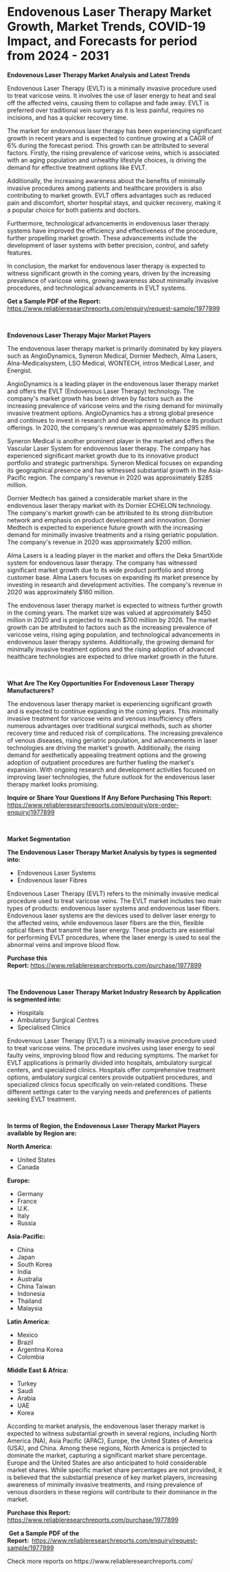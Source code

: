 <p><h1>Endovenous Laser Therapy Market Growth, Market Trends, COVID-19 Impact, and Forecasts for period from 2024 - 2031</h1></p><p><strong>Endovenous Laser Therapy Market Analysis and Latest Trends</strong></p>
<p><p>Endovenous Laser Therapy (EVLT) is a minimally invasive procedure used to treat varicose veins. It involves the use of laser energy to heat and seal off the affected veins, causing them to collapse and fade away. EVLT is preferred over traditional vein surgery as it is less painful, requires no incisions, and has a quicker recovery time.</p><p>The market for endovenous laser therapy has been experiencing significant growth in recent years and is expected to continue growing at a CAGR of 6% during the forecast period. This growth can be attributed to several factors. Firstly, the rising prevalence of varicose veins, which is associated with an aging population and unhealthy lifestyle choices, is driving the demand for effective treatment options like EVLT.</p><p>Additionally, the increasing awareness about the benefits of minimally invasive procedures among patients and healthcare providers is also contributing to market growth. EVLT offers advantages such as reduced pain and discomfort, shorter hospital stays, and quicker recovery, making it a popular choice for both patients and doctors.</p><p>Furthermore, technological advancements in endovenous laser therapy systems have improved the efficiency and effectiveness of the procedure, further propelling market growth. These advancements include the development of laser systems with better precision, control, and safety features.</p><p>In conclusion, the market for endovenous laser therapy is expected to witness significant growth in the coming years, driven by the increasing prevalence of varicose veins, growing awareness about minimally invasive procedures, and technological advancements in EVLT systems.</p></p>
<p><strong>Get a Sample PDF of the Report:&nbsp;</strong> <a href="https://www.reliableresearchreports.com/enquiry/request-sample/1977899">https://www.reliableresearchreports.com/enquiry/request-sample/1977899</a></p>
<p>&nbsp;</p>
<p><strong>Endovenous Laser Therapy Major Market Players</strong></p>
<p><p>The endovenous laser therapy market is primarily dominated by key players such as AngioDynamics, Syneron Medical, Dornier Medtech, Alma Lasers, Alna-Medicalsystem, LSO Medical, WONTECH, intros Medical Laser, and Energist.</p><p>AngioDynamics is a leading player in the endovenous laser therapy market and offers the EVLT (Endovenous Laser Therapy) technology. The company's market growth has been driven by factors such as the increasing prevalence of varicose veins and the rising demand for minimally invasive treatment options. AngioDynamics has a strong global presence and continues to invest in research and development to enhance its product offerings. In 2020, the company's revenue was approximately $295 million.</p><p>Syneron Medical is another prominent player in the market and offers the Vascular Laser System for endovenous laser therapy. The company has experienced significant market growth due to its innovative product portfolio and strategic partnerships. Syneron Medical focuses on expanding its geographical presence and has witnessed substantial growth in the Asia-Pacific region. The company's revenue in 2020 was approximately $285 million.</p><p>Dornier Medtech has gained a considerable market share in the endovenous laser therapy market with its Dornier ECHELON technology. The company's market growth can be attributed to its strong distribution network and emphasis on product development and innovation. Dornier Medtech is expected to experience future growth with the increasing demand for minimally invasive treatments and a rising geriatric population. The company's revenue in 2020 was approximately $200 million.</p><p>Alma Lasers is a leading player in the market and offers the Deka SmartXide system for endovenous laser therapy. The company has witnessed significant market growth due to its wide product portfolio and strong customer base. Alma Lasers focuses on expanding its market presence by investing in research and development activities. The company's revenue in 2020 was approximately $160 million.</p><p>The endovenous laser therapy market is expected to witness further growth in the coming years. The market size was valued at approximately $450 million in 2020 and is projected to reach $700 million by 2026. The market growth can be attributed to factors such as the increasing prevalence of varicose veins, rising aging population, and technological advancements in endovenous laser therapy systems. Additionally, the growing demand for minimally invasive treatment options and the rising adoption of advanced healthcare technologies are expected to drive market growth in the future.</p></p>
<p>&nbsp;</p>
<p><strong>What Are The Key Opportunities For Endovenous Laser Therapy Manufacturers?</strong></p>
<p><p>The endovenous laser therapy market is experiencing significant growth and is expected to continue expanding in the coming years. This minimally invasive treatment for varicose veins and venous insufficiency offers numerous advantages over traditional surgical methods, such as shorter recovery time and reduced risk of complications. The increasing prevalence of venous diseases, rising geriatric population, and advancements in laser technologies are driving the market's growth. Additionally, the rising demand for aesthetically appealing treatment options and the growing adoption of outpatient procedures are further fueling the market's expansion. With ongoing research and development activities focused on improving laser technologies, the future outlook for the endovenous laser therapy market looks promising.</p></p>
<p><strong>Inquire or Share Your Questions If Any Before Purchasing This Report:</strong> <a href="https://www.reliableresearchreports.com/enquiry/pre-order-enquiry/1977899">https://www.reliableresearchreports.com/enquiry/pre-order-enquiry/1977899</a></p>
<p>&nbsp;</p>
<p><strong>Market Segmentation</strong></p>
<p><strong>The Endovenous Laser Therapy Market Analysis by types is segmented into:</strong></p>
<p><ul><li>Endovenous Laser Systems</li><li>Endovenous laser Fibres</li></ul></p>
<p><p>Endovenous Laser Therapy (EVLT) refers to the minimally invasive medical procedure used to treat varicose veins. The EVLT market includes two main types of products: endovenous laser systems and endovenous laser fibers. Endovenous laser systems are the devices used to deliver laser energy to the affected veins, while endovenous laser fibers are the thin, flexible optical fibers that transmit the laser energy. These products are essential for performing EVLT procedures, where the laser energy is used to seal the abnormal veins and improve blood flow.</p></p>
<p><strong>Purchase this Report:&nbsp;</strong><a href="https://www.reliableresearchreports.com/purchase/1977899">https://www.reliableresearchreports.com/purchase/1977899</a></p>
<p>&nbsp;</p>
<p><strong>The Endovenous Laser Therapy Market Industry Research by Application is segmented into:</strong></p>
<p><ul><li>Hospitals</li><li>Ambulatory Surgical Centres</li><li>Specialised Clinics</li></ul></p>
<p><p>Endovenous Laser Therapy (EVLT) is a minimally invasive procedure used to treat varicose veins. The procedure involves using laser energy to seal faulty veins, improving blood flow and reducing symptoms. The market for EVLT applications is primarily divided into hospitals, ambulatory surgical centers, and specialized clinics. Hospitals offer comprehensive treatment options, ambulatory surgical centers provide outpatient procedures, and specialized clinics focus specifically on vein-related conditions. These different settings cater to the varying needs and preferences of patients seeking EVLT treatment.</p></p>
<p>&nbsp;</p>
<p><strong>In terms of Region, the Endovenous Laser Therapy Market Players available by Region are:</strong></p>
<p>
    <p> <strong> North America: </strong>
        <ul>
            <li>United States</li>
            <li>Canada</li>
        </ul>
        </p> 
    <p> <strong> Europe: </strong>
        <ul>
            <li>Germany</li>
            <li>France</li>
            <li>U.K.</li>
            <li>Italy</li>
            <li>Russia</li>
        </ul>
        </p> 
    <p> <strong> Asia-Pacific: </strong>
        <ul>
            <li>China</li>
            <li>Japan</li>
            <li>South Korea</li>
            <li>India</li>
            <li>Australia</li>
            <li>China Taiwan</li>
            <li>Indonesia</li>
            <li>Thailand</li>
            <li>Malaysia</li>
        </ul>
        </p> 
    <p> <strong> Latin America: </strong>
        <ul>
            <li>Mexico</li>
            <li>Brazil</li>
            <li>Argentina Korea</li>
            <li>Colombia</li>
        </ul>
        </p> 
    <p> <strong> Middle East & Africa: </strong>
        <ul>
            <li>Turkey</li>
            <li>Saudi</li>
            <li>Arabia</li>
            <li>UAE</li>
            <li>Korea</li>
        </ul>
    </p>
    </p>
<p><p>According to market analysis, the endovenous laser therapy market is expected to witness substantial growth in several regions, including North America (NA), Asia Pacific (APAC), Europe, the United States of America (USA), and China. Among these regions, North America is projected to dominate the market, capturing a significant market share percentage. Europe and the United States are also anticipated to hold considerable market shares. While specific market share percentages are not provided, it is believed that the substantial presence of key market players, increasing awareness of minimally invasive treatments, and rising prevalence of venous disorders in these regions will contribute to their dominance in the market.</p></p>
<p><strong>Purchase this Report: </strong><a href="https://www.reliableresearchreports.com/purchase/1977899">https://www.reliableresearchreports.com/purchase/1977899</a></p>
<p>&nbsp;<strong>Get a Sample PDF of the Report:&nbsp;&nbsp;</strong><a href="https://www.reliableresearchreports.com/enquiry/request-sample/1977899">https://www.reliableresearchreports.com/enquiry/request-sample/1977899</a></p>
<p><strong></strong></p>
<p>Check more reports on https://www.reliableresearchreports.com/</p>